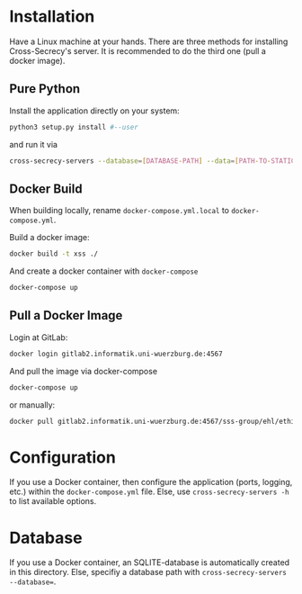 # Installation
Have a Linux machine at your hands. There are three methods for installing Cross-Secrecy's server. It is recommended to do the third one (pull a docker image).


## Pure Python
Install the application directly on your system:

```bash
python3 setup.py install #--user
```

and run it via

```bash
cross-secrecy-servers --database=[DATABASE-PATH] --data=[PATH-TO-STATIC-AND-TEMPLATES]
```

## Docker Build

When building locally, rename `docker-compose.yml.local` to
`docker-compose.yml`.

Build a docker image:
```bash
docker build -t xss ./
```

And create a docker container with `docker-compose`
```bash
docker-compose up
```

## Pull a Docker Image

<!-- TODO: update repo location -->

Login at GitLab:
```bash
docker login gitlab2.informatik.uni-wuerzburg.de:4567
```

And pull the image via docker-compose
```bash
docker-compose up
```

or manually:
```bash
docker pull gitlab2.informatik.uni-wuerzburg.de:4567/sss-group/ehl/ethical-hacking-lab-ii-exercises/xss
```

# Configuration
If you use a Docker container, then configure the application (ports, logging, etc.) within the `docker-compose.yml` file. Else, use `cross-secrecy-servers -h` to list available options.

# Database
If you use a Docker container, an SQLITE-database is automatically created in this directory. Else, specifiy a database path with `cross-secrecy-servers --database=`.
